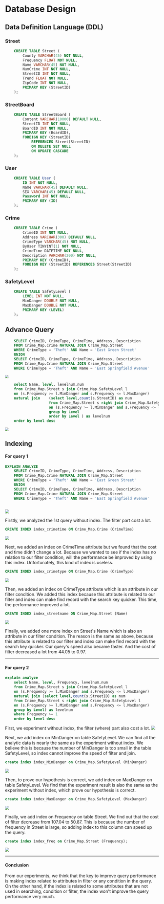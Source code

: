 # Database Design
## Data Definition Language (DDL)
### Street
```sql
    CREATE TABLE Street (
        County VARCHAR(45) NOT NULL,
        Frequency FLOAT NOT NULL,
        Name VARCHAR(45) NOT NULL,
        NumCrime INT NOT NULL,
        StreetID INT NOT NULL,
        Trend FLOAT NOT NULL,
        ZipCode INT NOT NULL,
        PRIMARY KEY (StreetID)
    );
```
### StreetBoard
```sql
    CREATE TABLE StreetBoard (
        Content VARCHAR(10000) DEFAULT NULL,
        StreetID INT NOT NULL,
        BoardID INT NOT NULL,
        PRIMARY KEY (BoardID),
        FOREIGN KEY (StreetID)
            REFERENCES Street(StreetID)
            ON DELETE SET NULL
            ON UPDATE CASCADE 
    );
```
### User
```sql
    CREATE TABLE User (
        ID INT NOT NULL,
        Name VARCHAR(45) DEFAULT NULL,
        SEX VARCHAR(45) DEFAULT NULL,
        Password INT NOT NULL,
        PRIMARY KEY (ID)
    );
```
### Crime
```sql
    CREATE TABLE Crime (
        CrimeID INT NOT NULL,
        Address VARCHAR(300) DEFAULT NULL,
        CrimeType VARCHAR(45) NOT NULL,
        ByUser TINYINT(1) NOT NULL,
        CrimeTime DATETIME NOT NULL,
        Description VARCHAR(200) NOT NULL,
        PRIMARY KEY (CrimeID),
        FOREIGN KEY (StreetID) REFERENCES Street(StreetID) 
    );
```
### SafetyLevel
```sql
    CREATE TABLE SafetyLevel (
        LEVEL INT NOT NULL,
        MinDanger DOUBLE NOT NULL,
        MaxDanger DOUBLE NOT NULL,
        PRIMARY KEY (LEVEL)
    );
```

## Advance Query

```sql
	SELECT CrimeID, CrimeType, CrimeTime, Address, Description
	FROM Crime_Map.Crime NATURAL JOIN Crime_Map.Street
	WHERE CrimeType = 'Theft' AND Name = 'East Green Street'
	UNION
	SELECT CrimeID, CrimeType, CrimeTime, Address, Description
	FROM Crime_Map.Crime NATURAL JOIN Crime_Map.Street
	WHERE CrimeType = 'Theft' AND Name = 'East Springfield Avenue'
```

<img src="imgs\ADQUERY1_15rows.png" style="zoom:67%;" />


```sql
    select Name, level, levelnum.num
    from Crime_Map.Street s join Crime_Map.SafetyLevel l 
    on (s.Frequency >= l.MinDanger and s.Frequency <= l.MaxDanger) 
    natural join    (select level,count(s.StreetID) as num
                    from Crime_Map.Street s right join Crime_Map.SafetyLevel l 
                    on (s.Frequency >= l.MinDanger and s.Frequency <= l.MaxDanger)
                    group by Level
                    order by Level ) as levelnum
    order by level desc
```
<img src="imgs\ADQUERY2_15rows.jpg" style="zoom:67%;" />





## Indexing 

#### For query 1

```sql
EXPLAIN ANALYZE 
	SELECT CrimeID, CrimeType, CrimeTime, Address, Description
	FROM Crime_Map.Crime NATURAL JOIN Crime_Map.Street
	WHERE CrimeType = 'Theft' AND Name = 'East Green Street'
	UNION
	SELECT CrimeID, CrimeType, CrimeTime, Address, Description
	FROM Crime_Map.Crime NATURAL JOIN Crime_Map.Street
	WHERE CrimeType = 'Theft' AND Name = 'East Springfield Avenue'
	
```

<img src="imgs\QUERY1_without_index.png" style="zoom: 80%;" />

Firstly, we analyzed the 1st query without index. The filter part cost a lot. 

```sql
CREATE INDEX index_crimetime ON Crime_Map.Crime (CrimeTime)
```

<img src="imgs\QUERY1_index1.png" style="zoom:80%;" />

Next, we added an index on CrimeTime attribute but we found that the cost and time didn't change a lot. Because we wanted to see if the index has no relation to our filter condition, will the performance be improved by using this index. Unfortunately, this kind of index is useless.

```sql
CREATE INDEX index_crimetype ON Crime_Map.Crime (CrimeType)
```

<img src="imgs\QUERY1_index2.png" style="zoom:80%;" />

Then, we added an index on CrimeType attribute which is an attribute in our filter condition. We added this index because this attribute is related to our filter and index can make find record with the search key quicker. This time, the performance improved a lot.

```sql
CREATE INDEX index_streetname ON Crime_Map.Street (Name)
```

<img src="imgs\QUERY1_index3.png" style="zoom:80%;" />

Finally, we added one more index on Street's Name which is also an attribute in our filter condition. The reason is the same as above, because this attribute is related to our filter and index can make find record with the search key quicker. Our query's speed also became faster. And the cost of filter decreased a lot from 44.05 to 0.97.

------

#### For query 2
```sql
explain analyze
    select Name, level, Frequency, levelnum.num
	from Crime_Map.Street s join Crime_Map.SafetyLevel l 
    on (s.Frequency >= l.MinDanger and s.Frequency <= l.MaxDanger) 
	natural join (select level,count(s.StreetID) as num
	from Crime_Map.Street s right join Crime_Map.SafetyLevel l 
    on (s.Frequency >= l.MinDanger and s.Frequency <= l.MaxDanger)
	group by Level) as levelnum
    where Frequency >= 1
	order by level desc
```
First, we experiment without index, the filter (where) part also cost a lot.
<img src="imgs\QUERY2_without_index.jpg" style="zoom:80%;" />


Next, we add index on MinDanger on table SafetyLevel. We can find all the analytic data is nearly the same as the experiment without index. We believe this is because the number of MinDanger is too small in the table SafetyLevel, so index cannot improve the speed of filter and join.

```sql
create index index_MinDanger on Crime_Map.SafetyLevel (MinDanger)
```

<img src="imgs\QUERY2_index_MinDanger.jpg" style="zoom:80%;" />

Then, to prove our hypothesis is correct, we add index on MaxDanger on table SafetyLevel. We find that the experiment result is also the same as the experiment without index, which prove our hypothesis is correct.

```sql
create index index_MaxDanger on Crime_Map.SafetyLevel (MaxDanger)
```

<img src="imgs\QUERY2_index_MaxDanger.jpg" style="zoom:80%;" />

Finally, we add index on Frequency on table Street. We find out that the cost of filter decrease from 107.04 to 50.87. This is because the number of frequency in Street is large, so adding index to this column can speed up the query.

```sql
create index index_freq on Crime_Map.Street (Frequency);
```

<img src="imgs\QUERY2_index_freq.jpg" style="zoom:80%;" />





------

#### Conclusion

From our experiments, we think that the key to improve query performance is making index related to attributes in filter or any condition in the query. On the other hand, if the index is related to some attributes that are not used in searching, condition or filter, the index won't improve the query performance very much.
